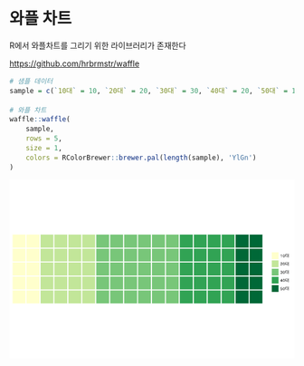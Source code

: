# 와플 차트

R에서 와플차트를 그리기 위한 라이브러리가 존재한다

<https://github.com/hrbrmstr/waffle>

```r
# 샘플 데이터
sample = c(`10대` = 10, `20대` = 20, `30대` = 30, `40대` = 20, `50대` = 10)

# 와플 차트
waffle::waffle(
    sample, 
    rows = 5, 
    size = 1,
    colors = RColorBrewer::brewer.pal(length(sample), 'YlGn')
)
```

![png](fig/r_waffle_sample.png)
